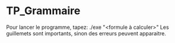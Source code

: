 # TP_Grammaire
Pour lancer le programme, tapez: ./exe "<formule à calculer>"
Les guillemets sont importants, sinon des erreurs peuvent apparaitre.